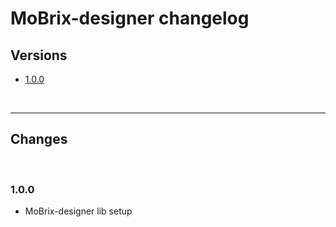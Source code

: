# MoBrix-designer changelog

## Versions

- [1.0.0](#100)

<br>

---

## Changes

<br>

### 1.0.0

- MoBrix-designer lib setup
